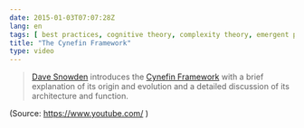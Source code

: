 ```yaml
---
date: 2015-01-03T07:07:28Z
lang: en
tags: [ best practices, cognitive theory, complexity theory, emergent practices, good practices, knowledge management, novel practices ]
title: "The Cynefin Framework"
type: video
---
```


> [Dave Snowden](http://en.wikipedia.org/wiki/Dave_Snowden) introduces
> the [Cynefin Framework](https://hugo.ferreira.cc/cynefin-framework/)
> with a brief explanation of its origin and evolution and a detailed
> discussion of its architecture and function.

(Source: <https://www.youtube.com/> )

